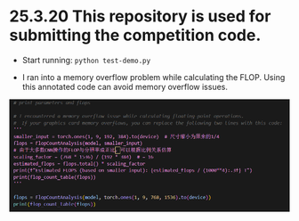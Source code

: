 # 25.3.20 This repository is used for submitting the competition code.

- Start running: `python test-demo.py`

- I ran into a memory overflow problem while calculating the FLOP. Using this annotated code can avoid memory overflow issues.

![image-20250320105357688](image-20250320105357688.png)



